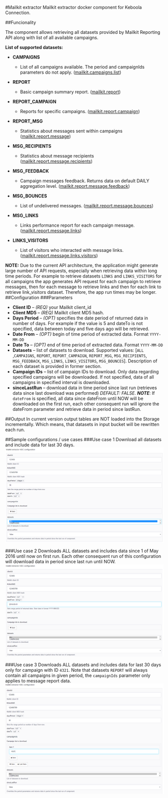 #Mailkit extractor
Mailkit extractor docker component for Keboola Connection.

##Funcionality

The component allows retrieving all datasets provided by Mailkit Reporting API along with list of all available campaigns. 

**List of supported datasets:**

- **CAMPAIGNS**
    - List of all campaigns available. The period and campaignIds parameters do not apply.
      ([mailkit.campaigns.list](https://www.mailkit.eu/cz/napoveda-pomoc/dokumentace/api/sprava-kampani/mailkitcampaignslist/))

- **REPORT**
    - Basic campaign summary report.
      ([mailkit.report](https://www.mailkit.eu/cz/napoveda-pomoc/dokumentace/api/statistiky/mailkitreport/))
- **REPORT_CAMPAIGN**
    - Reports for specific campaigns.
     ([mailkit.report.campaign](https://www.mailkit.eu/cz/napoveda-pomoc/dokumentace/api/statistiky/mailkitreportcampaign/))

- **REPORT_MSG**
    - Statistics about messages sent within campaigns
    ([mailkit.report.message](https://www.mailkit.eu/cz/napoveda-pomoc/dokumentace/api/statistiky/mailkitreportmessage/))

- **MSG_RECIPIENTS**
    - Statistics about message recipients
    ([mailkit.report.message.recipients](https://www.mailkit.eu/cz/napoveda-pomoc/dokumentace/api/statistiky/mailkitreportmessagerecipients/))

- **MSG_FEEDBACK**
    - Campaign messages feedback. Returns data on default DAILY aggregation level. ([mailkit.report.message.feedback](https://www.mailkit.eu/cz/napoveda-pomoc/dokumentace/api/statistiky/mailkitreportmessagefeedback/))

- **MSG_BOUNCES**
    - List of undelivered messages.
    ([mailkit.report.message.bounces](https://www.mailkit.eu/cz/napoveda-pomoc/dokumentace/api/statistiky/mailkitreportmessagebounces/))

- **MSG_LINKS**
    - Links performance report for each campaign message. 
    ([mailkit.report.message.links](https://www.mailkit.eu/cz/napoveda-pomoc/dokumentace/api/statistiky/mailkitreportmessagelinks/))

- **LINKS_VISITORS**
    - List of visitors who interacted with message links.
      ([mailkit.report.message.links.visitors](https://www.mailkit.eu/cz/napoveda-pomoc/dokumentace/api/statistiky/mailkitreportmessagelinksvisitors/))

**NOTE:** Due to the current API architecture, the application might generate large number of API requests, especially when retrieving data within long time periods. For example to retrieve datasets `LINKS` and `LINKS_VISITORS` for all campaigns the app generates API request for each campaign to retrieve messages, then for each message to retrieve links and then for each link to retrieve link_visitors dataset. Therefore, the app run times may be longer.
##Configuration
###Parameters
- **Client ID** – *(REQ)* your Mailkit client_id
- **Client MD5** – *(REQ)* Mailkit client MD5
     hash.
- **Days Period** – *(OPT)* specifies the date
     period of returned data in number of days. For example if the value is 5
     and dateTo is not specified, data between today and five days ago will be
     retrieved. 
- **Date From** – *(OPT)* begin of time period
     of extracted data. Format `YYYY-MM-DD`
- **Date To** – *(OPT)* end of time period of
     extracted data. Format `YYYY-MM-DD`
- **Datasets** – list of datasets to download. Supported values:    [`ALL` ,`CAMPAIGNS`, `REPORT`, `REPORT_CAMPAIGN`, `REPORT_MSG`, `MSG_RECIPIENTS`, `MSG_FEEDBACK`, `MSG_LINKS`, `LINKS_VISITORS`, `MSG_BOUNCES`]. Description of each dataset is provided in former section.
- **Campaign IDs** – list of campaign IDs to download. Only data regarding specified campaigns will be downloaded. If not specified, data of all campaigns in specified interval is downloaded. 
- **sinceLastRun** – download data in time period since last run (retrieves data since last download was performed) *DEFAULT: FALSE*. ***NOTE***: If `dateFrom` is specified, all data since dateFrom until NOW
     will be downloaded on the first run, each other consequent run will ignore the dateFrom parameter and retrieve data in period since lastRun.

##Output
In current version output tables are NOT loaded into the Storage incrementally. Which means, that datasets in input bucket will be rewritten each run.

 

##Sample configurations / use cases
###Use case 1
Download all datasets and include data for last 30 days. 
![](https://raw.githubusercontent.com/davidesner/keboola-mailkit-ex/master/img/use_case1.png)

###Use case 2
Downloads ALL datasets and includes data since 1 of May 2016 until now on first run. Each other consequent run of this configuration will download data in period since last run until NOW.
![](https://raw.githubusercontent.com/davidesner/keboola-mailkit-ex/master/img/use_case2.png)

###Use case 3
Downloads ALL datasets and includes data for last 30 days only for campaign with ID `4321`. 
Note that datasets `REPORT` will always contain all campaigns in given period, the `campaignIds` parameter only applies to message report data.
![](https://raw.githubusercontent.com/davidesner/keboola-mailkit-ex/master/img/use_case3.png)
